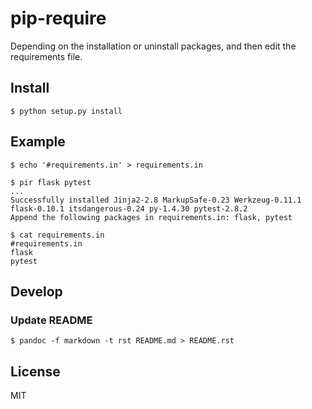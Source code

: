 # pip-require

Depending on the installation or uninstall packages, and then edit the requirements file.

## Install

```
$ python setup.py install
```

## Example

```
$ echo '#requirements.in' > requirements.in

$ pir flask pytest
...
Successfully installed Jinja2-2.8 MarkupSafe-0.23 Werkzeug-0.11.1 flask-0.10.1 itsdangerous-0.24 py-1.4.30 pytest-2.8.2
Append the following packages in requirements.in: flask, pytest

$ cat requirements.in
#requirements.in
flask
pytest
```

## Develop

### Update README

```
$ pandoc -f markdown -t rst README.md > README.rst
```

## License
MIT
